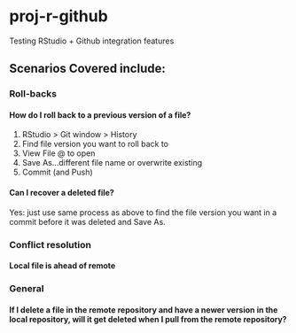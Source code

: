 # proj-r-github
Testing RStudio + Github integration features

## Scenarios Covered include:

### Roll-backs

#### How do I roll back to a previous version of a file?

1. RStudio > Git window > History
2. Find file version you want to roll back to
3. View File @ <commit id> to open
4. Save As...different file name or overwrite existing
5. Commit (and Push)

#### Can I recover a deleted file?

Yes: just use same process as above to find the file version you want in a commit before it was deleted and Save As.

### Conflict resolution

#### Local file is ahead of remote

### General

#### If I delete a file in the remote repository and have a newer version in the local repository, will it get deleted when I pull from the remote repository?
